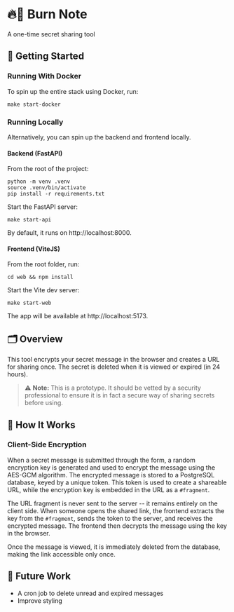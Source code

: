 # 🔥📜 Burn Note
A one-time secret sharing tool

## 🔐 Getting Started

### Running With Docker
To spin up the entire stack using Docker, run:
```
make start-docker
```

### Running Locally
Alternatively, you can spin up the backend and frontend locally.

#### Backend (FastAPI)
From the root of the project:
```
python -m venv .venv
source .venv/bin/activate
pip install -r requirements.txt
```

Start the FastAPI server:
```
make start-api
```
By default, it runs on http://localhost:8000.

#### Frontend (ViteJS)
From the root folder, run:
```
cd web && npm install
```

Start the Vite dev server:
```
make start-web
```

The app will be available at http://localhost:5173.

## 🗂️ Overview

This tool encrypts your secret message in the browser and creates a URL for sharing once. The secret is deleted when it is viewed or expired (in 24 hours).

> ⚠️ **Note:** This is a prototype. It should be vetted by a security professional to ensure it is in fact a secure way of sharing secrets before using.

## 🧱 How It Works

### Client-Side Encryption

When a secret message is submitted through the form, a random encryption key is generated and used to encrypt the message using the AES-GCM algorithm. The encrypted message is stored to a PostgreSQL database, keyed by a unique token. This token is used to create a shareable URL, while the encryption key is embedded in the URL as a `#fragment`.

The URL fragment is never sent to the server -- it remains entirely on the client side. When someone opens the shared link, the frontend extracts the key from the `#fragment`, sends the token to the server, and receives the encrypted message. The frontend then decrypts the message using the key in the browser.

Once the message is viewed, it is immediately deleted from the database, making the link accessible only once.

## 🔮 Future Work

- A cron job to delete unread and expired messages
- Improve styling